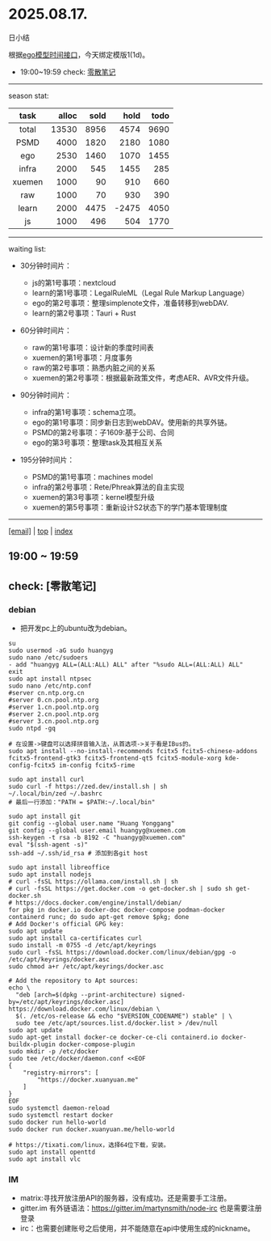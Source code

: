 # 2025.08.17.
日小结

<a id="top"></a>
根据[ego模型时间接口](https://gitee.com/hyg/blog/blob/master/timeflow.md)，今天绑定模版1(1d)。

<a id="index"></a>
- 19:00~19:59	check: [零散笔记](#20250817190000)

---
season stat:

| task | alloc | sold | hold | todo |
| :---: | ---: | ---: | ---: | ---: |
| total | 13530 | 8956 | 4574 | 9690 |
| PSMD | 4000 | 1820 | 2180 | 1080 |
| ego | 2530 | 1460 | 1070 | 1455 |
| infra | 2000 | 545 | 1455 | 285 |
| xuemen | 1000 | 90 | 910 | 660 |
| raw | 1000 | 70 | 930 | 390 |
| learn | 2000 | 4475 | -2475 | 4050 |
| js | 1000 | 496 | 504 | 1770 |

---
waiting list:


- 30分钟时间片：
  - js的第1号事项：nextcloud
  - learn的第1号事项：LegalRuleML（Legal Rule Markup Language）
  - ego的第2号事项：整理simplenote文件，准备转移到webDAV.
  - learn的第2号事项：Tauri + Rust

- 60分钟时间片：
  - raw的第1号事项：设计新的季度时间表
  - xuemen的第1号事项：月度事务
  - raw的第2号事项：熟悉内脏之间的关系
  - xuemen的第2号事项：根据最新政策文件，考虑AER、AVR文件升级。

- 90分钟时间片：
  - infra的第1号事项：schema立项。
  - ego的第1号事项：同步新日志到webDAV。使用新的共享外链。
  - PSMD的第2号事项：子1609:基于公司、合同
  - ego的第3号事项：整理task及其相互关系

- 195分钟时间片：
  - PSMD的第1号事项：machines model
  - infra的第2号事项：Rete/Phreak算法的自主实现
  - xuemen的第3号事项：kernel模型升级
  - xuemen的第5号事项：重新设计S2状态下的学门基本管理制度

---
<a href="mailto:huangyg@mars22.com?subject=关于2025.08.17.[无名任务]任务&body=日期: 2025.08.17.%0D%0A序号: 10%0D%0A手稿:../../draft/2025/20250817.04.md%0D%0A---请勿修改邮件主题及以上内容 从下一行开始写您的想法---%0D%0A">[email]</a> | [top](#top) | [index](#index)
<a id="20250817190000"></a>
## 19:00 ~ 19:59
## check: [零散笔记]

### debian

- 把开发pc上的ubuntu改为debian。
```
su
sudo usermod -aG sudo huangyg
sudo nano /etc/sudoers
- add "huangyg ALL=(ALL:ALL) ALL" after "%sudo ALL=(ALL:ALL) ALL"
exit
sudo apt install ntpsec
sudo nano /etc/ntp.conf
#server cn.ntp.org.cn
#server 0.cn.pool.ntp.org
#server 1.cn.pool.ntp.org
#server 2.cn.pool.ntp.org
#server 3.cn.pool.ntp.org
sudo ntpd -gq

# 在设置->键盘可以选择拼音输入法，从首选项->关于看是IBus的。
sudo apt install --no-install-recommends fcitx5 fcitx5-chinese-addons fcitx5-frontend-gtk3 fcitx5-frontend-qt5 fcitx5-module-xorg kde-config-fcitx5 im-config fcitx5-rime

sudo apt install curl
sudo curl -f https://zed.dev/install.sh | sh
~/.local/bin/zed ~/.bashrc
# 最后一行添加："PATH = $PATH:~/.local/bin"

sudo apt install git
git config --global user.name "Huang Yonggang"
git config --global user.email huangyg@xuemen.com
ssh-keygen -t rsa -b 8192 -C "huangyg@xuemen.com"
eval "$(ssh-agent -s)"
ssh-add ~/.ssh/id_rsa # 添加到各git host

sudo apt install libreoffice
sudo apt install nodejs
# curl -fsSL https://ollama.com/install.sh | sh
# curl -fsSL https://get.docker.com -o get-docker.sh | sudo sh get-docker.sh
# https://docs.docker.com/engine/install/debian/
for pkg in docker.io docker-doc docker-compose podman-docker containerd runc; do sudo apt-get remove $pkg; done
# Add Docker's official GPG key:
sudo apt update
sudo apt install ca-certificates curl
sudo install -m 0755 -d /etc/apt/keyrings
sudo curl -fsSL https://download.docker.com/linux/debian/gpg -o /etc/apt/keyrings/docker.asc
sudo chmod a+r /etc/apt/keyrings/docker.asc

# Add the repository to Apt sources:
echo \
  "deb [arch=$(dpkg --print-architecture) signed-by=/etc/apt/keyrings/docker.asc] https://download.docker.com/linux/debian \
  $(. /etc/os-release && echo "$VERSION_CODENAME") stable" | \
  sudo tee /etc/apt/sources.list.d/docker.list > /dev/null
sudo apt update
sudo apt-get install docker-ce docker-ce-cli containerd.io docker-buildx-plugin docker-compose-plugin
sudo mkdir -p /etc/docker
sudo tee /etc/docker/daemon.conf <<EOF
{
    "registry-mirrors": [
        "https://docker.xuanyuan.me"
    ]
}
EOF
sudo systemctl daemon-reload
sudo systemctl restart docker
sudo docker run hello-world
sudo docker run docker.xuanyuan.me/hello-world

# https://tixati.com/linux，选择64位下载，安装。
sudo apt install openttd
sudo apt install vlc
```

### IM

- matrix:寻找开放注册API的服务器，没有成功。还是需要手工注册。
- gitter.im 有外链语法：https://gitter.im/martynsmith/node-irc  也是需要注册登录
- irc：也需要创建账号之后使用，并不能随意在api中使用生成的nickname。
